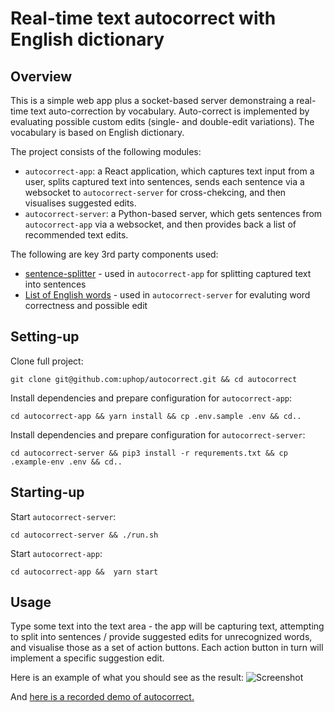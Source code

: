 # Real-time text autocorrect with English dictionary

## Overview

This is a simple web app plus a socket-based server demonstraing a real-time text auto-correction by vocabulary. Auto-correct is implemented by evaluating possible custom edits (single- and double-edit variations). The vocabulary is based on English dictionary. 

The project consists of the following modules:
* `autocorrect-app`: a React application, which captures text input from a user, splits captured text into sentences, sends each sentence via a websocket to `autocorrect-server` for cross-chekcing, and then visualises suggested edits.
* `autocorrect-server`: a Python-based server, which gets sentences from `autocorrect-app` via a websocket, and then provides back a list of recommended text edits. 

The following are key 3rd party components used:
* [sentence-splitter](https://www.npmjs.com/package/sentence-splitter) - used in `autocorrect-app` for splitting captured text into sentences
* [List of English words](https://github.com/dwyl/english-words) - used in `autocorrect-server` for evaluting word correctness and possible edit

## Setting-up

Clone full project:
```
git clone git@github.com:uphop/autocorrect.git && cd autocorrect
```

Install dependencies and prepare configuration for `autocorrect-app`:
```
cd autocorrect-app && yarn install && cp .env.sample .env && cd..
```

Install dependencies and prepare configuration for `autocorrect-server`:
```
cd autocorrect-server && pip3 install -r requrements.txt && cp .example-env .env && cd..
```

## Starting-up

Start `autocorrect-server`:
```
cd autocorrect-server && ./run.sh
```

Start `autocorrect-app`:
```
cd autocorrect-app &&  yarn start
```

## Usage

Type some text into the text area - the app will be capturing text, attempting to split into sentences / provide suggested edits for unrecognized words, and visualise those as a set of action buttons. Each action button in turn will implement a specific suggestion edit.

Here is an example of what you should see as the result:
![Screenshot](https://user-images.githubusercontent.com/74451637/103369209-30f6cb80-4ad2-11eb-8c4d-62fe2911efb8.png)

And [here is a recorded demo of autocorrect.](http://www.youtube.com/watch?v=eA70enkT_Mc)



